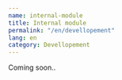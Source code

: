 ```yaml
---
name: internal-module
title: Internal module
permalink: "/en/devellopement"
lang: en
category: Devellopement
---
```


Coming soon..